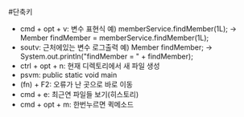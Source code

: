  #단축키
- cmd + opt + v: 변수 표현식  예) memberService.findMember(1L); -> Member findMember = memberService.findMember(1L);
- soutv: 근처에있는 변수 로그출력 예) Member findMember; -> System.out.println("findMember = " + findMember);
- ctrl + opt + n: 현재 디렉토리에서 새 파일 생성
- psvm: public static void main
- (fn) + F2: 오류가 난 곳으로 바로 이동
- cmd + e: 최근연 파일들 보기(히스토리)
- cmd + opt + m: 한번누르면 퀵메소드